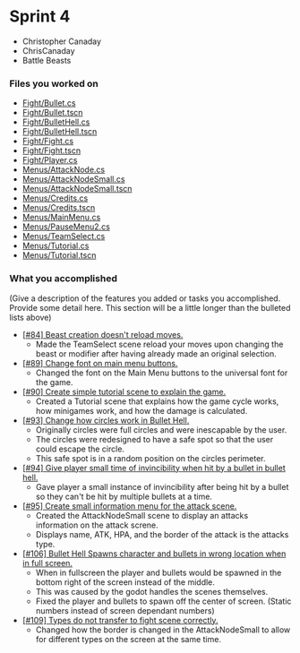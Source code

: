 # Sprint 4

* Christopher Canaday
* ChrisCanaday
* Battle Beasts

### Files you worked on

* [Fight/Bullet.cs](https://github.com/utk-cs340-fall22/BattleBeasts/blob/main/Fight/Bullet.cs)
* [Fight/Bullet.tscn](https://github.com/utk-cs340-fall22/BattleBeasts/blob/main/Fight/Bullet.tscn)
* [Fight/BulletHell.cs](https://github.com/utk-cs340-fall22/BattleBeasts/blob/main/Fight/BulletHell.cs)
* [Fight/BulletHell.tscn](https://github.com/utk-cs340-fall22/BattleBeasts/blob/main/Fight/BulletHell.tscn)
* [Fight/Fight.cs](https://github.com/utk-cs340-fall22/BattleBeasts/blob/main/Fight/Fight.cs)
* [Fight/Fight.tscn](https://github.com/utk-cs340-fall22/BattleBeasts/blob/main/Fight/Fight.tscn)
* [Fight/Player.cs](https://github.com/utk-cs340-fall22/BattleBeasts/blob/main/Fight/Player.cs)
* [Menus/AttackNode.cs](https://github.com/utk-cs340-fall22/BattleBeasts/blob/main/Menus/AttackNode.cs)
* [Menus/AttackNodeSmall.cs](https://github.com/utk-cs340-fall22/BattleBeasts/blob/main/Menus/AttackNodeSmall.cs)
* [Menus/AttackNodeSmall.tscn](https://github.com/utk-cs340-fall22/BattleBeasts/blob/main/Menus/AttackNodeSmall.tscn)
* [Menus/Credits.cs](https://github.com/utk-cs340-fall22/BattleBeasts/blob/main/Menus/Credits.cs)
* [Menus/Credits.tscn](https://github.com/utk-cs340-fall22/BattleBeasts/blob/main/Menus/Credits.tscn)
* [Menus/MainMenu.cs](https://github.com/utk-cs340-fall22/BattleBeasts/blob/main/Menus/MainMenu.cs)
* [Menus/PauseMenu2.cs](https://github.com/utk-cs340-fall22/BattleBeasts/blob/main/Menus/PauseMenu2.cs)
* [Menus/TeamSelect.cs](https://github.com/utk-cs340-fall22/BattleBeasts/blob/main/Menus/TeamSelect.cs)
* [Menus/Tutorial.cs](https://github.com/utk-cs340-fall22/BattleBeasts/blob/main/Menus/Tutorial.cs)
* [Menus/Tutorial.tscn](https://github.com/utk-cs340-fall22/BattleBeasts/blob/main/Menus/Tutorial.tscn)

### What you accomplished
(Give a description of the features you added or tasks you accomplished. Provide some detail here. This section will be a little longer than the bulleted lists above) 

* [[#84] Beast creation doesn't reload moves.](https://github.com/utk-cs340-fall22/BattleBeasts/issues/84)
    - Made the TeamSelect scene reload your moves upon changing the beast or modifier after having already made an original selection.
* [[#89] Change font on main menu buttons.](https://github.com/utk-cs340-fall22/BattleBeasts/issues/89)
    - Changed the font on the Main Menu buttons to the universal font for the game.
* [[#90] Create simple tutorial scene to explain the game.](https://github.com/utk-cs340-fall22/BattleBeasts/issues/90)
    - Created a Tutorial scene that explains how the game cycle works, how minigames work, and how the damage is calculated.
* [[#93] Change how circles work in Bullet Hell.](https://github.com/utk-cs340-fall22/BattleBeasts/issues/93)
    - Originally circles were full circles and were inescapable by the user.
    - The circles were redesigned to have a safe spot so that the user could escape the circle.
    - This safe spot is in a random position on the circles perimeter.
* [[#94] Give player small time of invincibility when hit by a bullet in bullet hell.](https://github.com/utk-cs340-fall22/BattleBeasts/issues/94)
    - Gave player a small instance of invincibility after being hit by a bullet so they can't be hit by multiple bullets at a time.
* [[#95] Create small information menu for the attack scene.](https://github.com/utk-cs340-fall22/BattleBeasts/issues/95)
    - Created the AttackNodeSmall scene to display an attacks information on the attack screne.
    - Displays name, ATK, HPA, and the border of the attack is the attacks type.
* [[#106] Bullet Hell Spawns character and bullets in wrong location when in full screen.](https://github.com/utk-cs340-fall22/BattleBeasts/issues/106)
    - When in fullscreen the player and bullets would be spawned in the bottom right of the screen instead of the middle.
    - This was caused by the godot handles the scenes themselves.
    - Fixed the player and bullets to spawn off the center of screen. (Static numbers instead of screen dependant numbers)
* [[#109] Types do not transfer to fight scene correctly.](https://github.com/utk-cs340-fall22/BattleBeasts/issues/109)
    - Changed how the border is changed in the AttackNodeSmall to allow for different types on the screen at the same time.